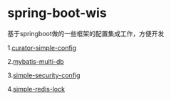 # spring-boot-wis

基于springboot做的一些框架的配置集成工作，方便开发


1.[curator-simple-config](https://github.com/liubo777/spring-boot-wis/tree/master/curator-simple-config)


2.[mybatis-multi-db](https://github.com/liubo777/spring-boot-wis/tree/master/mybatis-multi-db)


3.[simple-security-config](https://github.com/liubo777/spring-boot-wis/tree/master/simple-security-config)


4.[simple-redis-lock](https://github.com/liubo777/spring-boot-wis/tree/master/simple-redis-lock)





